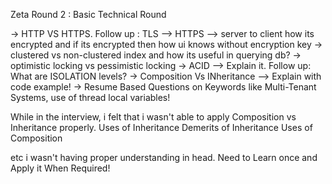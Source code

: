 Zeta Round 2 : Basic Technical Round

-> HTTP VS HTTPS. Follow up : TLS --> HTTPS --> server to client how its encrypted and if its encrypted then how ui knows without encryption key
-> clustered vs non-clustered index and how its useful in querying db?
-> optimistic locking vs pessimistic locking
-> ACID --> Explain it. Follow up: What are ISOLATION levels?
-> Composition Vs INheritance --> Explain with code example!
-> Resume Based Questions on Keywords like Multi-Tenant Systems, use of thread local variables!


While in the interview, i felt that i wasn't able to apply Composition vs Inheritance properly. 
Uses of Inheritance
Demerits of Inheritance
Uses of Composition

etc i wasn't having proper understanding in head. Need to Learn once and Apply it When Required!
